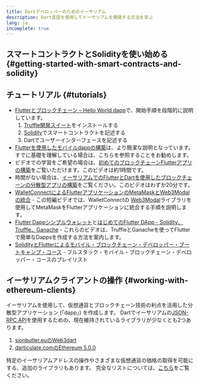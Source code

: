 ```yaml
---
title: Dartデベロッパーのためのイーサリアム
description: Dart言語を使用してイーサリアムを開発する方法を学ぶ
lang: ja
incomplete: true
---
```


## スマートコントラクトとSolidityを使い始める {#getting-started-with-smart-contracts-and-solidity}

## チュートリアル {#tutorials}

- [Flutterとブロックチェーン – Hello World dapp](https://www.geeksforgeeks.org/flutter-and-blockchain-hello-world-dapp/)で、開始手順を段階的に説明しています。
  1.  [Truffle開発スイート](https://www.trufflesuite.com/)をインストールする
  2.  [Solidity](https://soliditylang.org/)でスマートコントラクトを記述する
  3.  Dartでユーザーインターフェースを記述する
- [Flutterを使用したモバイルdappの構築](https://medium.com/dash-community/building-a-mobile-dapp-with-flutter-be945c80315a)は、より簡潔な説明となっています。すでに基礎を理解している場合は、こちらを参照することをお勧めします。
- ビデオでの学習をご希望の場合は、[初めてのブロックチェーンFlutterアプリの構築](https://www.youtube.com/watch?v=3Eeh3pJ6PeA)をご覧いただけます。このビデオは約1時間です。
- 時間がない場合は、[イーサリアムでのFlutterとDartを使用したブロックチェーンの分散型アプリの構築](https://www.youtube.com/watch?v=jaMFEOCq_1s)をご覧ください。このビデオはわずか20分です。
- [WalletConnectによるFlutterアプリケーションのMetaMaskとWeb3Modalの統合](https://www.youtube.com/watch?v=v_M2buHCpc4) - この短編ビデオでは、WalletConnectの [Web3Modal](https://pub.dev/packages/web3modal_flutter)ライブラリを使用してMetaMaskをFlutterアプリケーションに統合する手順を説明します。
- [Flutter Dappシンプルウォレット](https://youtu.be/JMfIBpuAhKA)と[はじめてのFlutter DApp - Solidity、Truffle、Ganache](https://youtu.be/bHw2gQZxJ_s) - これらのビデオは、TruffleとGanacheを使ってFlutterで簡単なDappsを作成する方法を案内します。
- [SolidityとFlutterによるモバイル・ブロックチェーン・デベロッパー・ブートキャンプ・コース](https://youtube.com/playlist?list=PL4V4Unlk5luhQ26ERO6hWEbcUwHDSSmVH) - フルスタック・モバイル・ブロックチェーン・デベロッパー・コースのプレイリスト

## イーサリアムクライアントの操作 {#working-with-ethereum-clients}

イーサリアムを使用して、仮想通貨とブロックチェーン技術の利点を活用した分散型アプリケーション (「dapp」) を作成します。 Dartでイーサリアムの[JSON-RPC API](/developers/docs/apis/json-rpc/)を使用するための、現在維持されているライブラリが少なくとも2つあります。

1. [sionbutler.euのWeb3dart](https://pub.dev/packages/web3dart)
1. [darticulate.comのEthereum 5.0.0](https://pub.dev/packages/ethereum)

特定のイーサリアムアドレスの操作やさまざまな仮想通貨の価格の取得を可能にする、追加のライブラリもあります。 完全なリストについては、[こちら](https://pub.dev/dart/packages?q=ethereum)をご覧ください。
